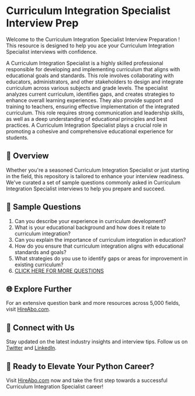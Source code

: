 # Curriculum Integration Specialist Interview Prep

Welcome to the Curriculum Integration Specialist Interview Preparation ! This resource is designed to help you ace your Curriculum Integration Specialist interviews with confidence.

A Curriculum Integration Specialist is a highly skilled professional responsible for developing and implementing curriculum that aligns with educational goals and standards. This role involves collaborating with educators, administrators, and other stakeholders to design and integrate curriculum across various subjects and grade levels. The specialist analyzes current curriculum, identifies gaps, and creates strategies to enhance overall learning experiences. They also provide support and training to teachers, ensuring effective implementation of the integrated curriculum. This role requires strong communication and leadership skills, as well as a deep understanding of educational principles and best practices. A Curriculum Integration Specialist plays a crucial role in promoting a cohesive and comprehensive educational experience for students.

## 🚀 Overview

Whether you're a seasoned Curriculum Integration Specialist or just starting in the field, this repository is tailored to enhance your interview readiness. We've curated a set of sample questions commonly asked in Curriculum Integration Specialist interviews to help you prepare and succeed.

## 📝 Sample Questions

1. Can you describe your experience in curriculum development?
2. What is your educational background and how does it relate to curriculum integration?
3. Can you explain the importance of curriculum integration in education?
4. How do you ensure that curriculum integration aligns with educational standards and goals?
5. What strategies do you use to identify gaps or areas for improvement in existing curriculum?
6. [CLICK HERE FOR MORE QUESTIONS](https://hireabo.com/job/4_4_28/Curriculum%20Integration%20Specialist)

## 🌐 Explore Further

For an extensive question bank and more resources across 5,000 fields, visit [HireAbo.com](https://www.hireabo.com).

## 📱 Connect with Us

Stay updated on the latest industry insights and interview tips. Follow us on [Twitter](https://twitter.com/hireabo) and [LinkedIn](https://www.linkedin.com/in/hire-abo-3609972a8/).

## 🚀 Ready to Elevate Your Python Career?

Visit [HireAbo.com](https://www.hireabo.com) now and take the first step towards a successful Curriculum Integration Specialist career!